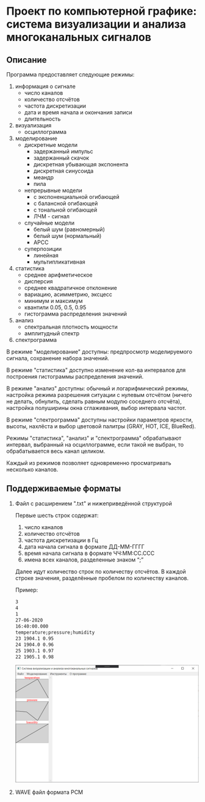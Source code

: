 # Проект по компьютерной графике: система визуализации и анализа многоканальных сигналов

## Описание
Программа предоставляет следующие режимы:

1. информация о сигнале
    * число каналов
    * количество отсчётов
    * частота дискретизации
    * дата и время начала и окончания записи
    * длительность
1. визуализация
    * осциллограмма
1. моделирование
    * дискретные модели
        * задержанный импульс
        * задержанный скачок
        * дискретная убывающая экспонента
        * дискретная синусоида
        * меандр
        * пила
    * непрерывные модели
        * с экспоненциальной огибающей
        * с балансной огибающей
        * с тональной огибающей
        * ЛЧМ - сигнал
    * случайные модели
        * белый шум (равномерный)
        * белый шум (нормальный)
        * АРСС
    * суперпозиции
        * линейная
        * мультипликативная
1. статистика
    * среднее арифметическое
    * дисперсия
    * среднее квадратичное отклонение
    * вариацию, асимметрию, эксцесс
    * минимум и максимум
    * квантили 0.05, 0.5, 0.95
    * гистограмма распределения значений
1. анализ
    * спектральная плотность мощности
    * амплитудный спектр
1. спектрограмма

В режиме "моделирование" доступны: предпросмотр моделируемого сигнала,
сохранение набора значений.

В режиме "статистика" доступно изменение кол-ва интервалов для построения
гистограммы распределения значений.

В режиме "анализ" доступны: обычный и логарифмический режимы, настройка
режима разрешения ситуации с нулевым отсчётом (ничего не делать,
обнулить, сделать равным модулю соседнего отсчёта), настройка полуширины
окна сглаживания, выбор интервала частот.

В режиме "спектрограмма" доступны настройки параметров яркости, высоты,
нахлёста и выбор цветовой палитры (GRAY, HOT, ICE, BlueRed).

Режимы "статистика", "анализ" и "спектрограмма" обрабатывают интервал,
выбранный на осциллограмме, если такой не выбран, то обрабатывается
весь канал целиком.

Каждый из режимов позволяет одновременно просматривать несколько каналов.

## Поддерживаемые форматы
1. Файл с расширением ".txt" и нижеприведённой структурой

    Первые шесть строк содержат:
    1. число каналов
    2. количество отсчётов
    3. частота дискретизации в Гц
    4. дата начала сигнала в формате ДД-ММ-ГГГГ
    5. время начала сигнала в формате ЧЧ:MM:CC.CCC
    6. имена всех каналов, разделенные знаком “;”

    Далее идут количество строк по количеству отсчётов. В каждой строке
    значения, разделённые пробелом по количеству каналов.

    Пример:
    ```
    3
    4
    1
    27-06-2020
    16:40:00.000
    temperature;pressure;humidity
    23 1904.1 0.95
    24 1904.0 0.96
    25 1903.1 0.97
    22 1905.1 0.98
    ```

    ![Пример](./Pictures/8.png)

1. WAVE файл формата PCM
